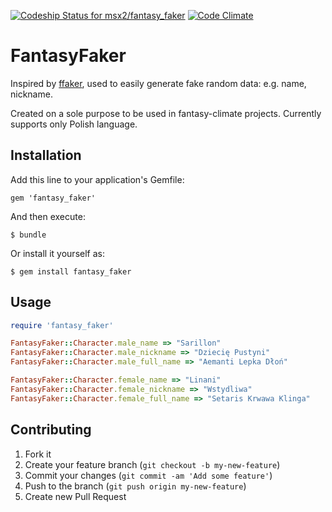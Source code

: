 [![Codeship Status for msx2/fantasy_faker](https://codeship.com/projects/367f3fe0-7500-0132-c61e-22ab3bab314c/status?branch=master)](https://codeship.com/projects/55108) [![Code Climate](https://codeclimate.com/github/msx2/fantasy_faker/badges/gpa.svg)](https://codeclimate.com/github/msx2/fantasy_faker)

# FantasyFaker

Inspired by [ffaker](https://github.com/EmmanuelOga/ffaker), used to easily generate fake random data: e.g. name, nickname.

Created on a sole purpose to be used in fantasy-climate projects. Currently supports only Polish language.

## Installation

Add this line to your application's Gemfile:

```
gem 'fantasy_faker'
```

And then execute:

```
$ bundle
```

Or install it yourself as:

```
$ gem install fantasy_faker
```

## Usage

```ruby
require 'fantasy_faker'

FantasyFaker::Character.male_name => "Sarillon"
FantasyFaker::Character.male_nickname => "Dziecię Pustyni"
FantasyFaker::Character.male_full_name => "Aemanti Lepka Dłoń"

FantasyFaker::Character.female_name => "Linani"
FantasyFaker::Character.female_nickname => "Wstydliwa"
FantasyFaker::Character.female_full_name => "Setaris Krwawa Klinga"
```    

## Contributing

1. Fork it
2. Create your feature branch (`git checkout -b my-new-feature`)
3. Commit your changes (`git commit -am 'Add some feature'`)
4. Push to the branch (`git push origin my-new-feature`)
5. Create new Pull Request
